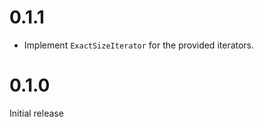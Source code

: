 0.1.1
=====

* Implement `ExactSizeIterator` for the provided iterators.

0.1.0
=====

Initial release
